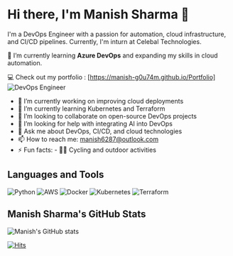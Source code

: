 # Hi there, I'm Manish Sharma 👋

I'm a DevOps Engineer with a passion for automation, cloud infrastructure, and CI/CD pipelines. Currently, I'm inturn at Celebal Technologies.

🌱 I’m currently learning **Azure DevOps** and expanding my skills in cloud automation.

💻 Check out my portfolio : [https://manish-g0u74m.github.io/Portfolio]
![DevOps Engineer](https://cdn.dribbble.com/users/1162077/screenshots/3848914/programmer.gif)

- 🔭 I’m currently working on improving cloud deployments
- 🌱 I’m currently learning Kubernetes and Terraform
- 👯 I’m looking to collaborate on open-source DevOps projects
- 🤔 I’m looking for help with integrating AI into DevOps
- 💬 Ask me about DevOps, CI/CD, and cloud technologies
- 📫 How to reach me: [manish6287@outlook.com](mailto:your-email@example.com)
- ⚡ Fun facts: - 🚴‍♂️ Cycling and outdoor activities
## Languages and Tools
![Python](https://img.shields.io/badge/Python-3776AB?style=for-the-badge&logo=python&logoColor=white)
![AWS](https://img.shields.io/badge/AWS-232F3E?style=for-the-badge&logo=amazon-aws&logoColor=white)
![Docker](https://img.shields.io/badge/Docker-2496ED?style=for-the-badge&logo=docker&logoColor=white)
![Kubernetes](https://img.shields.io/badge/Kubernetes-326CE5?style=for-the-badge&logo=kubernetes&logoColor=white)
![Terraform](https://img.shields.io/badge/Terraform-7B42BC?style=for-the-badge&logo=terraform&logoColor=white)


## Manish Sharma's GitHub Stats
![Manish's GitHub stats](https://github-readme-stats.vercel.app/api?username=manish-g0u74m&show_icons=true&theme=radical)

[![Hits](https://hits.sh/github.com/manish-g0u74m.svg)](https://hits.sh/github.com/manish-g0u74m/)
